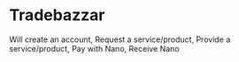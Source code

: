 # Tradebazzar
Will create an account, Request a service/product, Provide a service/product, Pay with Nano, Receive Nano
